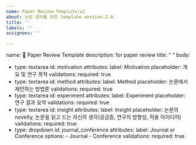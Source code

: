 ```yaml
---
name: Paper Review Template:v2
about: 논문 정리를 위한 template version.2.0.
title: ''
labels: ''
assignees: ''

---
```


name: :blue_book: Paper Review Template
description: for paper review
title: " "
body:
  - type: textarea
    id: motivation
    attributes:
      label: Motivation
      placeholder: 개요 및 연구 목적
    validations:
      required: true
  - type: textarea
    id: method
    attributes:
      label: Method
      placeholder: 논문에서 제안하는 방법론
    validations:
      required: true
  - type: textarea
    id: experiment
    attributes:
      label: Experiment
      placeholder: 연구 결과 요약
    validations:
      required: true
  - type: textarea
    id: insight
    attributes:
      label: Insight
      placeholder: 논문의 novelty, 논문을 읽고 드는 자신의 생각(궁금증, 연구의 방향성, 적용 아이디어)
    validations:
      required: true
  - type: dropdown
    id: journal_conference
    attributes:
      label: Journal or Conference
      options:
        - Journal
        - Conference
    validations:
      required: true
